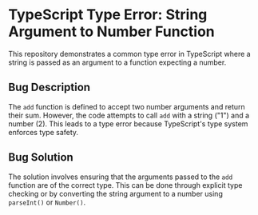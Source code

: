 # TypeScript Type Error: String Argument to Number Function

This repository demonstrates a common type error in TypeScript where a string is passed as an argument to a function expecting a number.

## Bug Description
The `add` function is defined to accept two number arguments and return their sum. However, the code attempts to call `add` with a string ("1") and a number (2). This leads to a type error because TypeScript's type system enforces type safety.

## Bug Solution
The solution involves ensuring that the arguments passed to the `add` function are of the correct type. This can be done through explicit type checking or by converting the string argument to a number using `parseInt()` or `Number()`.